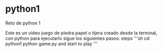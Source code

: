 # python1
Reto de python 1

Este es un video juego de piedra papel o tijera creado desde la terminal, con python 
para ejecutarlo sigue los siguientes pasos:
steps
'''sh
cd python1
python game.py
and start to play
'''
